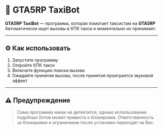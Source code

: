 
# 🚕 GTA5RP TaxiBot

**GTA5RP TaxiBot** — программа, которая помогает таксистам на **GTA5RP**
Автоматически ищет вызовы в КПК такси и моментально их принимает.

---

## ⚙️ Как использовать
1. Запустите программу
2. Откройте КПК такси 
3. Включите функцию поиска вызова 
4. Ожидайте принятия вызова, после принятия проиграется звуковой эффект

---

## ⚠️ Предупреждение
> Сама программа никак не детектится, однако использование подобных ботов может привести к блокировке. Ответственность за блокировки и ограничения после установки переходят на Вас.

